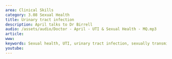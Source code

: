 ```yaml
---
area: Clinical Skills
category: 3.08 Sexual Health
title: Urinary tract infection
description: April talks to Dr Birrell
audio: /assets/audio/Doctor - April - UTI & Sexual Health - MQ.mp3
article: 
www: 
keywords: Sexual health, UTI, urinary tract infection, sexually transmitted infection, transmissible
youtube:
--- 
```

